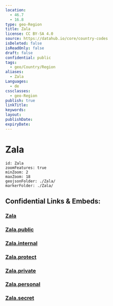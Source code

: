 ```yaml
---
location:
  - 46.7
  - 16.8
type: geo-Region
title: Zala
license: CC BY-SA 4.0
source: https://datahub.io/core/country-codes
isDeleted: false
isReadOnly: false
draft: false
confidential: public
tags:
  - geo/Country/Region
aliases:
  - Zala
Languages:
  - de
cssclasses:
  - geo-Region
publish: true
linkTitle:
keywords:
layout:
publishDate:
expiryDate:
---
```


# Zala

```leaflet
id: Zala
zoomFeatures: true 
minZoom: 2 
maxZoom: 18
geojsonFolder: ./Zala/
markerFolder: ./Zala/
```


## Confidential Links & Embeds: 

### [Zala](/_Standards/Earth/Continent/Europe/Europe~East/Hungary/Counties~Hungary/Zala.md) 

### [Zala.public](/_public/Earth/Continent/Europe/Europe~East/Hungary/Counties~Hungary/Zala.public.md) 

### [Zala.internal](/_internal/Earth/Continent/Europe/Europe~East/Hungary/Counties~Hungary/Zala.internal.md) 

### [Zala.protect](/_protect/Earth/Continent/Europe/Europe~East/Hungary/Counties~Hungary/Zala.protect.md) 

### [Zala.private](/_private/Earth/Continent/Europe/Europe~East/Hungary/Counties~Hungary/Zala.private.md) 

### [Zala.personal](/_personal/Earth/Continent/Europe/Europe~East/Hungary/Counties~Hungary/Zala.personal.md) 

### [Zala.secret](/_secret/Earth/Continent/Europe/Europe~East/Hungary/Counties~Hungary/Zala.secret.md)

